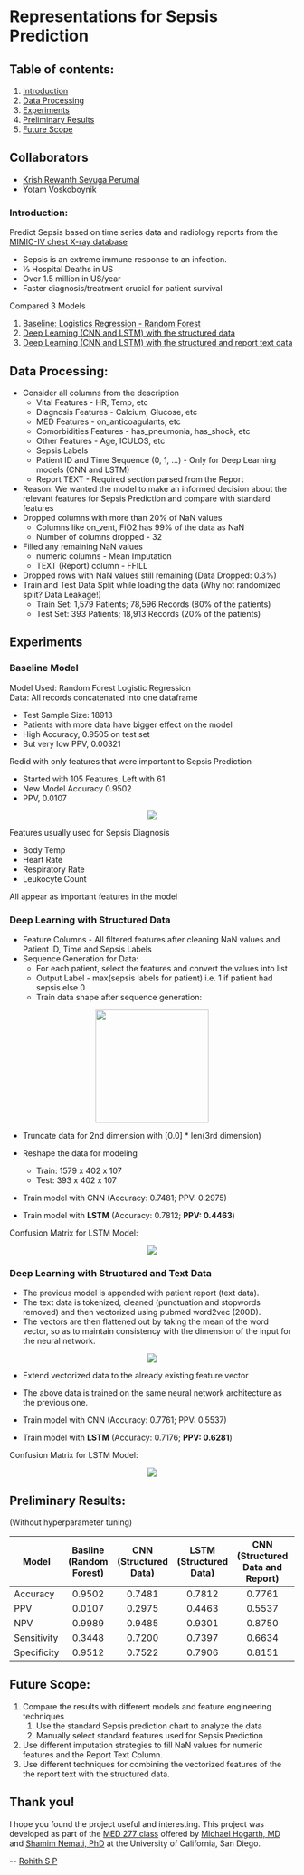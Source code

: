 # Representations for Sepsis Prediction

## Table of contents:
1. [Introduction](#intro)
2. [Data Processing](#data)
3. [Experiments](#experiments)
4. [Preliminary Results](#results)
5. [Future Scope](#future)

## Collaborators <a name="collaborators"></a>
* [Krish Rewanth Sevuga Perumal](https://www.linkedin.com/in/krish-rewanth/)
* Yotam Voskoboynik

### Introduction: <a name="intro"></a>
Predict Sepsis based on time series data and radiology reports from the [MIMIC-IV chest X-ray database](https://physionet.org/content/mimic-cxr/2.0.0/)
* Sepsis is an extreme immune response to an infection.
* ⅓ Hospital Deaths in US
* Over 1.5 million in US/year
* Faster diagnosis/treatment crucial for patient survival 

Compared 3 Models
1. [Baseline: Logistics Regression - Random Forest](#baseline)
2. [Deep Learning (CNN and LSTM) with the structured data](#dl-structured)
3. [Deep Learning (CNN and LSTM) with the structured and report text data](#dl-structured-text)

## Data Processing: <a name="data"></a>
* Consider all columns from the description 
    * Vital Features - HR, Temp, etc
    * Diagnosis Features - Calcium, Glucose, etc
    * MED Features - on_anticoagulants, etc
    * Comorbidities Features - has_pneumonia, has_shock, etc
    * Other Features - Age, ICULOS, etc
    * Sepsis Labels
    * Patient ID and Time Sequence (0, 1, …) - Only for Deep Learning models (CNN and LSTM)
    * Report TEXT - Required section parsed from the Report
* Reason: We wanted the model to make an informed decision about the relevant features for Sepsis Prediction and compare with standard features
* Dropped columns with more than 20% of NaN values
    * Columns like on_vent, FiO2 has 99% of the data as NaN
    * Number of columns dropped - 32
* Filled any remaining NaN values
    * numeric columns - Mean Imputation
    * TEXT (Report) column - FFILL 
* Dropped rows with NaN values still remaining (Data Dropped: 0.3%)
* Train and Test Data Split while loading the data (Why not randomized split? Data Leakage!)
    * Train Set: 1,579 Patients; 78,596 Records (80% of the patients) 
    * Test Set: 393 Patients; 18,913 Records (20% of the patients)

## Experiments <a name="experiments"></a>

### Baseline Model <a name="baseline"></a>

Model Used: Random Forest Logistic Regression\
Data: All records concatenated into one dataframe

* Test Sample Size: 18913
* Patients with more data have bigger effect on the model
* High Accuracy,  0.9505 on test set
* But very low PPV,  0.00321

Redid with only features that were important to Sepsis Prediction
* Started with 105 Features, Left with 61
* New Model Accuracy 0.9502
* PPV, 0.0107

<p align="center">
  <img src="images/1_important_features.png">
</p>

Features usually used for Sepsis Diagnosis
* Body Temp
* Heart Rate
* Respiratory Rate
* Leukocyte Count

All appear as important features in the model

### Deep Learning with Structured Data <a name="dl-structured"></a>

* Feature Columns - All filtered features after cleaning NaN values and Patient ID, Time and Sepsis Labels
* Sequence Generation for Data:
    * For each patient, select the features and convert the values into list
    * Output Label - max(sepsis labels for patient) i.e. 1 if patient had sepsis else 0
    * Train data shape after sequence generation:

<p align="center">
  <img src="images/2_dl_structured_shape.png" width="200" height="auto">
</p>

* Truncate data for 2nd dimension with [0.0] * len(3rd dimension) 
* Reshape the data for modeling
    * Train: 1579 x 402 x 107
    * Test: 393 x 402 x 107

* Train model with CNN (Accuracy: 0.7481; PPV: 0.2975)
* Train model with **LSTM** (Accuracy: 0.7812; **PPV: 0.4463**)

Confusion Matrix for LSTM Model:

<p align="center">
  <img src="images/3_dl_structured_lstm_cm.png">
</p>

### Deep Learning with Structured and Text Data <a name="dl-structured-text"></a>

* The previous model is appended with patient report (text data).
* The text data is tokenized, cleaned (punctuation and stopwords removed) and then vectorized using pubmed word2vec (200D).
* The vectors are then flattened out by taking the mean of the word vector, so as to maintain consistency with the dimension of the input for the neural network.

<p align="center">
  <img src="images/4_dl_structured_text_shape.png">
</p>

* Extend vectorized data to the already existing feature vector
* The above data is trained on the same neural network architecture as the previous one.

* Train model with CNN (Accuracy: 0.7761; PPV: 0.5537)
* Train model with **LSTM** (Accuracy: 0.7176; **PPV: 0.6281**)

Confusion Matrix for LSTM Model:

<p align="center">
  <img src="images/5_dl_structured_text_lstm_cm.png">
</p>

## Preliminary Results: <a name="results"></a>
(Without hyperparameter tuning)

| Model  | Basline (Random Forest) | CNN (Structured Data) | LSTM (Structured Data) | CNN (Structured Data and Report) | LSTM (Structured Data and Report)
| ------------- |:-------------:|:-------------:|:-------------:|:-------------:|:-------------:|
| Accuracy | 0.9502 | 0.7481 | 0.7812 | 0.7761 | 0.7176
| PPV | 0.0107 | 0.2975 | 0.4463 | 0.5537 | 0.6281
| NPV | 0.9989 | 0.9485 | 0.9301 | 0.8750 | 0.7574
| Sensitivity | 0.3448 | 0.7200 | 0.7397 | 0.6634 | 0.5352
| Specificity | 0.9512 | 0.7522 | 0.7906 | 0.8151 | 0.8207

## Future Scope: <a name="future"></a>

1. Compare the results with different models and feature engineering techniques
    1. Use the standard Sepsis prediction chart to analyze the data
    2. Manually select standard features used for Sepsis Prediction
2. Use different imputation strategies to fill NaN values for numeric features and the Report Text Column.
3. Use different techniques for combining the vectorized features of the the report text with the structured data.

## Thank you!

I hope you found the project useful and interesting. This project was developed as part of the [MED 277 class](https://dbmi.ucsd.edu/education/courses/med277.html) offered by [Michael Hogarth, MD](https://www.hogarth.org/) and [Shamim Nemati, PhD](https://www.nematilab.info/people/shamim/index.html) at the University of California, San Diego.

-- [Rohith S P](https://www.linkedin.com/in/rohithsp/)
